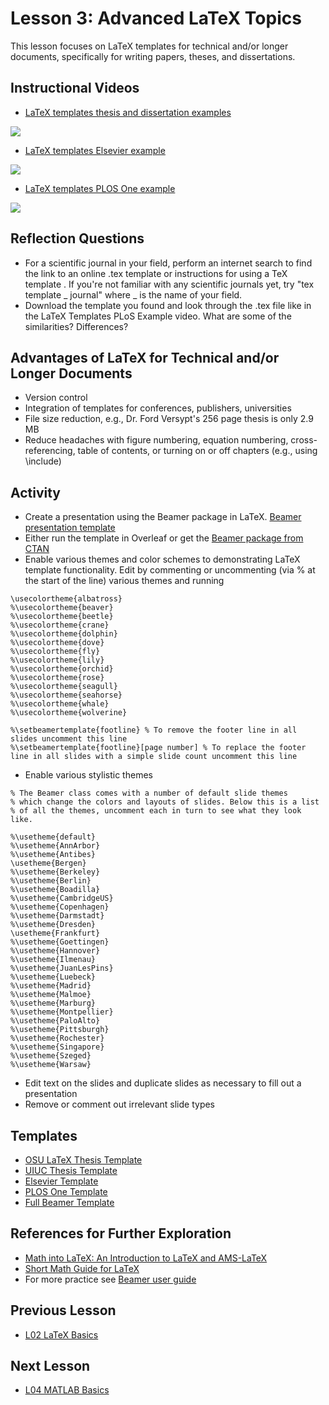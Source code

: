 # **Lesson 3: Advanced LaTeX Topics**

This lesson focuses on LaTeX templates for technical and/or longer documents, specifically for writing papers, theses, and dissertations.

## **Instructional Videos**
* [LaTeX templates thesis and dissertation examples](https://www.youtube.com/watch?v=gHp1IWxEink&feature=emb_title&ab_channel=AshleeN.FordVersypt)
   
[![](http://img.youtube.com/vi/gHp1IWxEink/0.jpg)](http://www.youtube.com/watch?v=gHp1IWxEink "")
 
* [LaTeX templates Elsevier example](https://www.youtube.com/watch?v=vO9O7Nuk0XM&feature=emb_title&ab_channel=AshleeN.FordVersypt)
   
[![](http://img.youtube.com/vi/vO9O7Nuk0XM/0.jpg)](http://www.youtube.com/watch?v=vO9O7Nuk0XM "")
 
* [LaTeX templates PLOS One example](https://www.youtube.com/watch?v=2IpdTQhj6cg&feature=emb_title&ab_channel=AshleeN.FordVersypt)
   
[![](http://img.youtube.com/vi/2IpdTQhj6cg/0.jpg)](http://www.youtube.com/watch?v=2IpdTQhj6cg "")
 
## **Reflection Questions**
* For a scientific journal in your field, perform an internet search to find the link to an online .tex template or instructions for using a TeX template . If you're not familiar with any scientific journals yet, try "tex template _ journal" where _ is the name of your field.
* Download the template you found and look through the .tex file like in the LaTeX Templates PLoS Example video. What are some of the similarities? Differences?

## **Advantages of LaTeX for Technical and/or Longer Documents**
* Version control
* Integration of templates for conferences, publishers, universities
* File size reduction, e.g., Dr. Ford Versypt's 256 page thesis is only 2.9 MB
* Reduce headaches with figure numbering, equation numbering, cross-referencing, table of contents, or turning on or off chapters (e.g., using \include)

## **Activity**
* Create a presentation using the Beamer package in LaTeX. [Beamer presentation template](https://github.com/ashleefv/ApplNumComp/blob/master/CHEclassFa20/In%20Class%20Problem%20Activities/LaTeX/BeamerPresTemplate.tex)
* Either run the template in Overleaf or get the [Beamer package from CTAN](https://ctan.org/pkg/beamer?lang=en)
* Enable various themes and color schemes to demonstrating LaTeX template functionality. Edit by commenting or uncommenting (via % at the start of the line) various themes and running
```
\usecolortheme{albatross}
%\usecolortheme{beaver}
%\usecolortheme{beetle}
%\usecolortheme{crane}
%\usecolortheme{dolphin}
%\usecolortheme{dove}
%\usecolortheme{fly}
%\usecolortheme{lily}
%\usecolortheme{orchid}
%\usecolortheme{rose}
%\usecolortheme{seagull}
%\usecolortheme{seahorse}
%\usecolortheme{whale}
%\usecolortheme{wolverine}

%\setbeamertemplate{footline} % To remove the footer line in all slides uncomment this line
%\setbeamertemplate{footline}[page number] % To replace the footer line in all slides with a simple slide count uncomment this line
```
* Enable various stylistic themes

```
% The Beamer class comes with a number of default slide themes
% which change the colors and layouts of slides. Below this is a list
% of all the themes, uncomment each in turn to see what they look like.

%\usetheme{default}
%\usetheme{AnnArbor}
%\usetheme{Antibes}
\usetheme{Bergen}
%\usetheme{Berkeley}
%\usetheme{Berlin}
%\usetheme{Boadilla}
%\usetheme{CambridgeUS}
%\usetheme{Copenhagen}
%\usetheme{Darmstadt}
%\usetheme{Dresden}
\usetheme{Frankfurt}
%\usetheme{Goettingen}
%\usetheme{Hannover}
%\usetheme{Ilmenau}
%\usetheme{JuanLesPins}
%\usetheme{Luebeck}
%\usetheme{Madrid}
%\usetheme{Malmoe}
%\usetheme{Marburg}
%\usetheme{Montpellier}
%\usetheme{PaloAlto}
%\usetheme{Pittsburgh}
%\usetheme{Rochester}
%\usetheme{Singapore}
%\usetheme{Szeged}
%\usetheme{Warsaw}
```
* Edit text on the slides and duplicate slides as necessary to fill out a presentation
* Remove or comment out irrelevant slide types

## **Templates**
* [OSU LaTeX Thesis Template](https://github.com/mitchute/OSULaTeXTheisTemplate)
* [UIUC Thesis Template](https://github.com/bardsoftware/template-thes-uiuc)
* [Elsevier Template](https://www.elsevier.com/authors/policies-and-guidelines/latex-instructions)
* [PLOS One Template](https://journals.plos.org/plosone/s/latex)
* [Full Beamer Template](https://bitbucket.org/ashleefv/checlassfa20/src/master/In%20Class%20Problem%20Activities/LaTeX/BeamerPresTemplate.tex)

## **References for Further Exploration**
* [Math into LaTeX: An Introduction to LaTeX and AMS-LaTeX](https://www.springer.com/gp/book/9780817641313)
* [Short Math Guide for LaTeX](http://tug.ctan.org/info/short-math-guide/short-math-guide.pdf)
* For more practice see [Beamer user guide](https://www.overleaf.com/learn/latex/beamer)

## **Previous Lesson**
* [L02 LaTeX Basics](/L02%20LaTeX%20Basics.md)

## **Next Lesson**
* [L04 MATLAB Basics](/L04%20MATLAB%20Basics.md)
